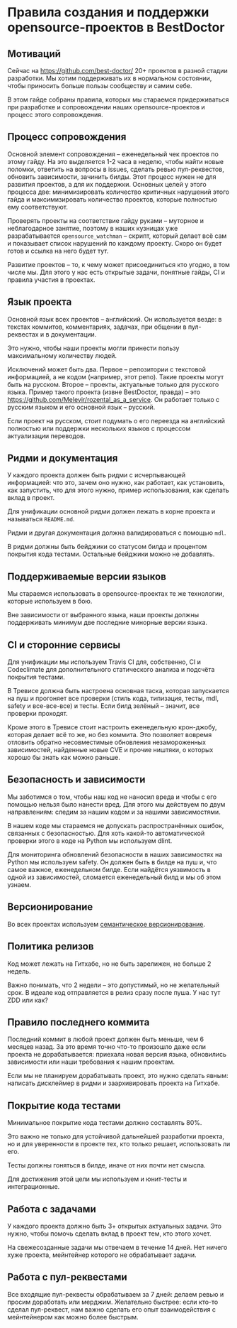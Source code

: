 # Правила создания и поддержки opensource-проектов в BestDoctor

## Мотиваций

Сейчас на <https://github.com/best-doctor/> 20+ проектов в разной
стадии разработки. Мы хотим поддерживать их в нормальном состоянии, чтобы
приносить больше пользы сообществу и самим себе.

В этом гайде собраны правила, которых мы стараемся придерживаться при разработке
и сопровождении наших opensource-проектов и процесс этого сопровождения.

## Процесс сопровождения

Основной элемент сопровождения – еженедельный чек проектов по этому гайду.
На это выделяется 1-2 часа в неделю, чтобы найти новые поломки, ответить на
вопросы в issues, сделать ревью пул-реквестов, обновить зависимости,
зачинить билды. Этот процесс нужен не для развития проектов, а для их
поддержки. Основных целей у этого процесса две: минимизировать количество
критичных нарушений этого гайда и максимизировать количество проектов,
которые полностью ему соответствуют.

Проверять проекты на соответствие гайду руками – муторное и неблагодарное
занятие, поэтому в наших кузницах уже разрабатывается `opensource_watchman`
– скрипт, который делает всё сам и показывает список нарушений по каждому
проекту. Скоро он будет готов и ссылка на него будет тут.

Развитие проектов – то, к чему может присоединиться кто угодно, в том числе мы.
Для этого у нас есть открытые задачи, понятные гайды, CI и правила участия
в проектах.

## Язык проекта

Основной язык всех проектов – английский. Он используется везде: в текстах
коммитов, комментариях, задачах, при общении в пул-реквестах и в документации.

Это нужно, чтобы наши проекты могли принести пользу максимальному
количеству людей.

Исключений может быть два. Первое – репозитории с текстовой информацией, а не
кодом (например, этот репо). Такие проекты могут быть на русском. Второе –
проекты, актуальные только для русского языка. Пример такого проекта
(извне BestDoctor, правда) – это
<https://github.com/Melevir/rozental_as_a_service>. Он работает только с русским
языком и его основной язык – русский.

Если проект на русском, стоит подумать о его переезда на английский полностью
или поддержки нескольких языков с процессом актуализации переводов.

## Ридми и документация

У каждого проекта должен быть ридми с исчерпывающей информацией: что это,
зачем оно нужно, как работает, как установить, как запустить,
что для этого нужно, пример использования, как сделать вклад в проект.

Для унификации основной ридми должен лежать в корне проекта и
называться `README.md`.

Ридми и другая документация должна валидироваться с помощью `mdl`.

В ридми должны быть бейджики со статусом билда и процентом покрытия
кода тестами. Остальные бейджики можно не добавлять.

## Поддерживаемые версии языков

Мы стараемся использовать в opensource-проектах те же технологии, которые
используем в бою.

Вне зависимости от выбранного языка, наши проекты должны поддерживать
минимум две последние минорные версии языка.

## CI и сторонние сервисы

Для унификации мы используем Travis CI для, собственно, CI и Codeclimate
для дополнительного статического анализа и подсчёта покрытия тестами.

В Тревисе должна быть настроена основная таска, которая запускается на пуш
и прогоняет все проверки (стиль кода, типизация, тесты, mdl,
safety и все-все-все) и тесты. Если билд зелёный – значит, все
проверки проходят.

Кроме этого в Тревисе стоит настроить еженедельную крон-джобу, которая делает
всё то же, но без коммита. Это позволяет вовремя отловить обратно несовместимые
обновления незамороженных зависимостей, найденные новые CVE и прочие ништяки,
о которых хорошо бы знать как можно раньше.

## Безопасность и зависимости

Мы заботимся о том, чтобы наш код не наносил вреда и чтобы с его помощью
нельзя было нанести вред. Для этого мы действуем по двум направлениям:
следим за нашим кодом и за нашими зависимостями.

В нашем коде мы стараемся не допускать распространённых ошибок, связанных с
безопасностью. Для хоть какой-то автоматической проверки этого в коде на
Python мы используем dlint.

Для мониторинга обновлений безопасности в наших зависимостях на Python
мы используем safety. Он должен быть в билде на пуш и, что самое важное,
еженедельном билде. Если найдётся уязвимость в одной из зависимостей,
сломается еженедельный билд и мы об этом узнаем.

## Версионирование

Во всех проектах используем
[семантическое версионирование](https://semver.org/lang/ru/).

## Политика релизов

Код может лежать на Гитхабе, но не быть зарелижен, не больше 2 недель.

Важно понимать, что 2 недели – это допустимый, но не желательный срок.
В идеале код отправляется в релиз сразу после пуша. У нас тут ZDD или как?

## Правило последнего коммита

Последний коммит в любой проект должен быть меньше, чем 6 месяцев назад.
За это время точно что-то произошло даже если проекта не дорабатывается:
приехала новая версия языка, обновились зависимости или наши требования
к нашим проектам.

Если мы не планируем дорабатывать проект, это нужно сделать явным:
написать дисклеймер в ридми и заархивировать проекта на Гитхабе.

## Покрытие кода тестами

Минимальное покрытие кода тестами должно составлять 80%.

Это важно не только для устойчивой дальнейшей разработки проекта, но и для
уверенности в проекте тех, кто только решает, использовать ли его.

Тесты должны гоняться в билде, иначе от них почти нет смысла.

Для достижения этой цели мы используем и юнит-тесты и интеграционные.

## Работа с задачами

У каждого проекта должно быть 3+ открытых актуальных задачи.
Это нужно, чтобы помочь сделать вклад в проект тем, кто этого хочет.

На свежесозданные задачи мы отвечаем в течение 14 дней.
Нет ничего хуже проекта, мейнтейнер которого не обрабатывает задачи.

## Работа с пул-реквестами

Все входящие пул-реквесты обрабатываем за 7 дней: делаем ревью и просим
доработать или мерджим. Желательно быстрее: если кто-то сделал пул-реквест,
нам важно сделать его опыт взаимодействия с мейнтейнером как можно более
быстрым.
